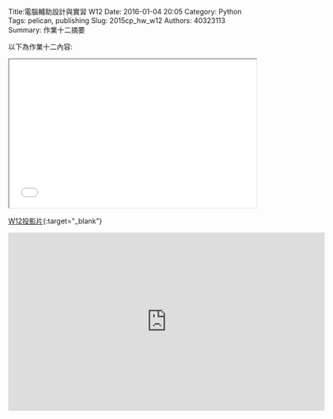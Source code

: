 Title:電腦輔助設計與實習  W12
Date: 2016-01-04 20:05
Category: Python
Tags: pelican, publishing
Slug: 2015cp_hw_w12
Authors: 40323113
Summary: 作業十二摘要

以下為作業十二內容:

<iframe src="40323113_cp_w12.html" width="500" height="300"></iframe>

[W12投影片](40323113_cp_w12.html){:target="_blank"}


<iframe width="640" height="360" src="https://www.youtube.com/embed/HgoqUFfPlkc" frameborder="0" allowfullscreen></iframe>
